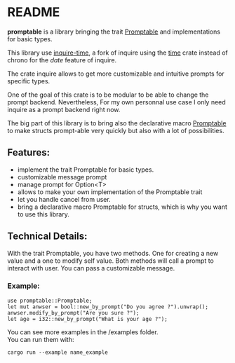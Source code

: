 # README

**promptable** is a library bringing the trait [Promptable](Promptable) and implementations for basic types.

This library use [inquire-time](https://github.com/Cyrix126/inquire-time), a fork of inquire using the [time](https://docs.rs/time/latest/time) crate instead of chrono for the *date* feature of inquire.

The crate inquire allows to get more customizable and intuitive prompts for specific types.

One of the goal of this crate is to be modular to be able to change the prompt backend. Nevertheless, For my own personnal use case I only need inquire as a prompt backend right now.

The big part of this library is to bring also the declarative macro [Promptable](promptable_derive) to make structs prompt-able very quickly but also with a lot of possibilities.


## Features:

- implement the trait Promptable for basic types.
- customizable message prompt
- manage prompt for Option\<T\>
- allows to make your own implementation of the Promptable trait
- let you handle cancel from user.
- bring a declarative macro Promptable for structs, which is why you want to use this library.


## Technical Details:

With the trait Promptable, you have two methods. One for creating a new value and a one to modify self value. Both methods will call a prompt to interact with user. You can pass a customizable message.

### Example:

```rust,no_run
use promptable::Promptable;
let mut anwser = bool::new_by_prompt("Do you agree ?").unwrap();
anwser.modify_by_prompt("Are you sure ?");
let age = i32::new_by_prompt("What is your age ?");
```

You can see more examples in the /examples folder.  
You can run them with:  

```bash,ignore
cargo run --example name_example
```
